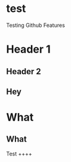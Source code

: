 test
====

Testing Github Features

# Header 1

## Header 2


Hey
---

What
====

What
----

Test
++++
